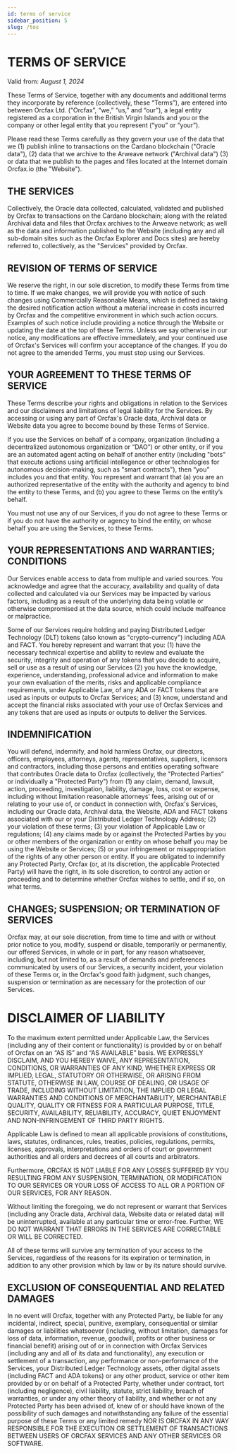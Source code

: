 ```yaml
---
id: terms of service
sidebar_position: 5
slug: /tos
---
```


# TERMS OF SERVICE

<!-- markdownlint-disable MD036 -->
<!-- To be linked to from `"tos":` -->

Valid from: *August 1, 2024* 

<!-- markdownlint-restore -->

These Terms of Service, together with any documents and additional terms they
incorporate by reference (collectively, these “Terms”), are entered into between
Orcfax Ltd. ("Orcfax”, “we,” “us,” and “our”), a legal entity registered as a
corporation in the British Virgin Islands and you or the company or
other legal entity that you represent (“you” or “your”).

Please read these Terms carefully as they govern your use of the data that
we (1) publish inline to transactions on the Cardano blockchain ("Oracle data"), 
(2) data that we archive to the Arweave network ("Archival data") (3) or data that
we publish to the pages and files located at the Internet domain Orcfax.io (the "Website").

## THE SERVICES
Collectively, the Oracle data collected, calculated, validated and published
by Orcfax to transactions on the Cardano blockchain; along with the related Archival 
data and files that Orcfax archives to the Arweave network; as well as the data and
information published to the Website (including any and all sub-domain sites such as
the Orcfax Explorer and Docs sites) are hereby referred to, collectively, as the 
"Services" provided by Orcfax. 

## REVISION OF TERMS OF SERVICE
We reserve the right, in our sole discretion, to modify these Terms from time to
time. If we make changes, we will provide you with notice of such changes using
Commercially Reasonable Means, which is defined as taking the desired notification
action without a material increase in costs incurred by Orcfax and the competitive
environment in which such action occurs. Examples of such notice include providing
a notice through the Website or updating the date at the top of these Terms. Unless
we say otherwise in our notice, any modifications are effective immediately, and your
continued use of Orcfax's Services will confirm your acceptance of the changes. 
If you do not agree to the amended Terms, you must stop using our Services.

## YOUR AGREEMENT TO THESE TERMS OF SERVICE
These Terms describe your rights and obligations in relation to the Services and
our disclaimers and limitations of legal liability for the Services. By accessing
or using any part of Orcfax's Oracle data, Archival data or Website data you agree to
become bound by these Terms of Service.

If you use the Services on behalf of a company, organization (including a
decentralized autonomous organization or “DAO”) or other entity, or if you
are an automated agent acting on behalf of another entity (including "bots" that
execute actions using artificial intellegence or other technologies for autonomous
decision-making, such as "smart contracts"), then “you” includes you and that entity. 
You represent and warrant that (a) you are an authorized representative of the
entity with the authority and agency to bind the entity to these Terms, and (b) you
agree to these Terms on the entity’s behalf.

You must not use any of our Services, if you do not agree to these Terms or if you
do not have the authority or agency to bind the entity, on whose behalf you are using
the Services, to these Terms. 

## YOUR REPRESENTATIONS AND WARRANTIES; CONDITIONS
Our Services enable access to data from multiple and varied sources. You
acknowledge and agree that the accuracy, availability and quality of data collected
and calculated via our Services may be impacted by various factors, including as
a result of the underlying data being volatile or otherwise compromised at the
data source, which could include malfeance or malpractice.

Some of our Services require holding and paying Distributed Ledger Technology (DLT) 
tokens (also known as "crypto-currency") including ADA and FACT. You hereby represent
and warrant that you: (1) have the necessary technical expertise and ability to review
and evaluate the security, integrity and operation of any tokens that you decide to
acquire, sell or use as a result of using our Services (2) you have the knowledge, 
experience, understanding, professional advice and information to make your own
evaluation of the merits, risks and applicable compliance requirements, under Applicable
Law, of any ADA or FACT tokens that are used as inputs or outputs to Orcfax Services; and 
(3) know, understand and accept the financial risks associated with your use of
Orcfax Services and any tokens that are used as inputs or outputs to deliver the Services.

## INDEMNIFICATION
You will defend, indemnify, and hold harmless Orcfax, our directors, officers,
employees, attorneys, agents, representatives, suppliers, licensors and contractors,
including those persons and entities operating software that contributes Oracle data
to Orcfax (collectively, the "Protected Parties” or individually a "Protected Party")
from (1) any claim, demand, lawsuit, action, proceeding, investigation, liability, 
damage, loss, cost or expense, including without limitation reasonable attorneys’ fees,
arising out of or relating to your use of, or conduct in connection with, 
Orcfax's Services, including our Oracle data, Archival data, the Website, ADA and FACT
tokens associated with our or your Distributed Ledger Technology Address; (2) your
violation of these terms; (3) your violation of Applicable Law or regulations; (4)
any claims made by or against the Protected Parties by you or other members of the
organization or entity on whose behalf you may be using the Website or Services; 
(5) or your infringement or misappropriation of the rights of any other person or entity.
If you are obligated to indemnify any Protected Party, Orcfax (or, at its discretion,
the applicable Protected Party) will have the right, in its sole discretion, to
control any action or proceeding and to determine whether Orcfax wishes to
settle, and if so, on what terms.

## CHANGES; SUSPENSION; OR TERMINATION OF SERVICES
Orcfax may, at our sole discretion, from time to time and with or without prior notice to you,
modify, suspend or disable, temporarily or permanently, our offered Services, in whole or in 
part, for any reason whatsoever, including, but not limited to, as a result of demands and 
preferences communicated by users of our Services, a security incident, your violation of these 
Terms or, in the Orcfax's good faith judgment, such changes, suspension or termination as are
necessary for the protection of our Services. 

# DISCLAIMER OF LIABILITY
To the maximum extent permitted under Applicable Law, the Services (including any of their
content or functionality) is provided by or on behalf of Orcfax on an “AS IS” and 
“AS AVAILABLE” basis. WE EXPRESSLY DISCLAIM, AND YOU HEREBY WAIVE, ANY REPRESENTATION, 
CONDITIONS, OR WARRANTIES OF ANY KIND, WHETHER EXPRESS OR IMPLIED, LEGAL, STATUTORY 
OR OTHERWISE, OR ARISING FROM STATUTE, OTHERWISE IN LAW, COURSE OF DEALING, OR USAGE OF
TRADE, INCLUDING WITHOUT LIMITATION, THE IMPLIED OR LEGAL WARRANTIES AND CONDITIONS OF
MERCHANTABILITY, MERCHANTABLE QUALITY, QUALITY OR FITNESS FOR A PARTICULAR PURPOSE,
TITLE, SECURITY, AVAILABILITY, RELIABILITY, ACCURACY, QUIET ENJOYMENT AND NON-INFRINGEMENT
OF THIRD PARTY RIGHTS.

Applicable Law is defined to mean all applicable provisions of constitutions,
laws, statutes, ordinances, rules, treaties, policies, regulations,
permits, licenses, approvals, interpretations and orders of court or 
government authorities and all orders and decrees of all courts and
arbitrators. 

Furthermore, ORCFAX IS NOT LIABLE FOR ANY LOSSES SUFFERED BY YOU RESULTING
FROM ANY SUSPENSION, TERMINATION, OR MODIFICATION TO OUR SERVICES OR YOUR LOSS
OF ACCESS TO ALL OR A PORTION OF OUR SERVICES, FOR ANY REASON.

Without limiting the foregoing, we do not represent or warrant that Services
(including any Oracle data, Archival data, Website data or related data) will
be uninterrupted, available at any particular time or error-free. Further, WE
DO NOT WARRANT THAT ERRORS IN THE SERVICES ARE CORRECTABLE OR WILL BE CORRECTED.

All of these terms will survive any termination of your access to the Services, 
regardless of the reasons for its expiration or termination, in addition to any
other provision which by law or by its nature should survive.

## EXCLUSION OF CONSEQUENTIAL AND RELATED DAMAGES
In no event will Orcfax, together with any Protected Party, be liable for
any incidental, indirect, special, punitive, exemplary, consequential or similar
damages or liabilities whatsoever (including, without limitation, damages for
loss of data, information, revenue, goodwill, profits or other business or
financial benefit) arising out of or in connection with Orcfax Services
(including any and all of its data and functionality), any execution or
settlement of a transaction, any performance or non-performance
of the Services, your Distributed Ledger Technology assets, other digital
assets (including FACT and ADA tokens) or any other product, service or other
item provided by or on behalf of a Protected Party, whether under contract, tort
(including negligence), civil liability, statute, strict liability, breach of
warranties, or under any other theory of liability, and whether or not any
Protected Party has been advised of, knew of or should have known of the
possibility of such damages and notwithstanding any failure of the essential
purpose of these Terms or any limited remedy NOR IS ORCFAX IN ANY WAY RESPONSIBLE
FOR THE EXECUTION OR SETTLEMENT OF TRANSACTIONS BETWEEN USERS OF ORCFAX SERVICES AND
ANY OTHER SERVICES OR SOFTWARE.
